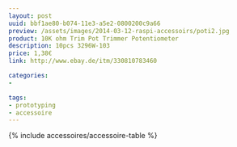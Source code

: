 ```yaml
---
layout: post
uuid: bbf1ae80-b074-11e3-a5e2-0800200c9a66
preview: /assets/images/2014-03-12-raspi-accessoirs/poti2.jpg
product: 10K ohm Trim Pot Trimmer Potentiometer
description: 10pcs 3296W-103
price: 1,38€
link: http://www.ebay.de/itm/330810783460

categories:
-

tags:
- prototyping
- accessoire
---
```


{% include accessoires/accessoire-table %}